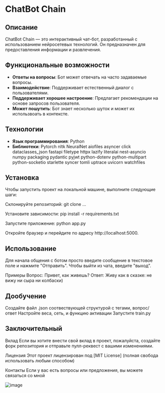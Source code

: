 # ChatBot Chain

## Описание
ChatBot Chain — это интерактивный чат-бот, разработанный с использованием нейросетевых технологий. Он предназначен для предоставления информации и развлечения.

## Функциональные возможности
- **Ответы на вопросы**: Бот может отвечать на часто задаваемые вопросы.
- **Взаимодействие**: Поддерживает естественный диалог с пользователями.
- **Поддерживает хорошее настроение**: Предлагает рекомендации на основе запросов пользователя.
- **Может пошутить**: Бот знает несколько шуток и может их использвоать в контексте.

## Технологии
- **Язык программирования**: Python
- **Библиотеки**:
Pytorch
nltk
NeuralNet
aiofiles
asyncer
click
dataclasses_json
fastapi
filetype
httpx
lazify
literalai
nest-asyncio
numpy
packaging
pydantic
pyjwt
python-dotenv
python-multipart
python-socketio
starlette
syncer
tomli
uptrace
uvicorn
watchfiles

## Установка
Чтобы запустить проект на локальной машине, выполните следующие шаги:

Склонируйте репозиторий:
     git clone ...
     
Установите зависимости:
pip install -r requirements.txt

Запустите приложение:
python app.py

Откройте браузер и перейдите по адресу http://localhost:5000.

## Использование
Для начала общения с ботом просто введите сообщение в текстовое поле и нажмите "Отправить".
Чтобы выйти из чата, введите "выход".

Примеры
Вопрос: Привет, как живешь?
Ответ: Живу как в сказке: не вижу ни сыра ни колбаски)

## Дообучение
Создайте файл .json соотвествующей структурой с тегами, вопрос/ответ
Настройте веса, сеть, и функцию активации
Запустите train.py

## Заключительный
Вклад
Если вы хотите внести свой вклад в проект, пожалуйста, создайте форк репозитория и отправьте пулл-реквест с вашими изменениями.

Лицензия
Этот проект лицензирован под [MIT License] (полная свобода использовать любым способом)

Контакты
Если у вас есть вопросы или предложения, вы можете связаться со мной   

![image](https://github.com/user-attachments/assets/4a957b0e-6ada-47c2-b59f-526b48a7c7e8)

